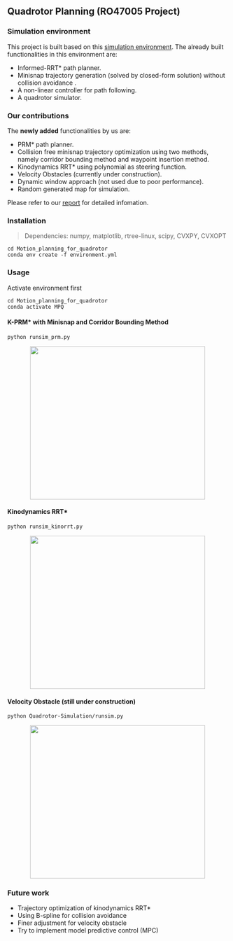 ## Quadrotor Planning (RO47005 Project)

### Simulation environment
This project is built based on this [simulation environment](https://github.com/Bharath2/Quadrotor-Simulation).  The already built functionalities in this environment are:

- Informed-RRT* path planner.
- Minisnap trajectory generation (solved by closed-form solution) without collision avoidance .
- A non-linear controller for path following.
- A quadrotor simulator.

### Our contributions
The **newly added** functionalities by us are:

- PRM* path planner.
- Collision free minisnap trajectory optimization using two methods, namely corridor bounding method and waypoint insertion method.
- Kinodynamics RRT* using polynomial as steering function.
- Velocity Obstacles (currently under construction).
- Dynamic window approach (not used due to poor performance).
- Random generated map for simulation.

Please refer to our [report](/RO47005_FinalReport.pdf) for detailed infomation.

### Installation
>Dependencies: numpy, matplotlib, rtree-linux, scipy, CVXPY, CVXOPT
```
cd Motion_planning_for_quadrotor
conda env create -f environment.yml
```

### Usage
Activate environment first
```
cd Motion_planning_for_quadrotor
conda activate MPQ
```
#### K-PRM* with Minisnap and Corridor Bounding Method
```
python runsim_prm.py
```
<div align=center>
<img width="400" height="350" src="https://github.com/MarcoSchouten/Planning_Project/blob/main/imgs/k_prm.gif"/>
</div>

#### Kinodynamics RRT*
```
python runsim_kinorrt.py
```
<div align=center>
<img width="400" height="350" src="https://github.com/MarcoSchouten/Planning_Project/blob/main/imgs/kino_rrt.gif"/>
</div>

#### Velocity Obstacle (still under construction)
```
python Quadrotor-Simulation/runsim.py
```
<div align=center>
<img width="400" height="350" src="https://github.com/MarcoSchouten/Planning_Project/blob/main/imgs/vo.gif"/>
</div>

### Future work
- Trajectory optimization of kinodynamics RRT*
- Using B-spline for collision avoidance
- Finer adjustment for velocity obstacle 
- Try to implement model predictive control (MPC)
